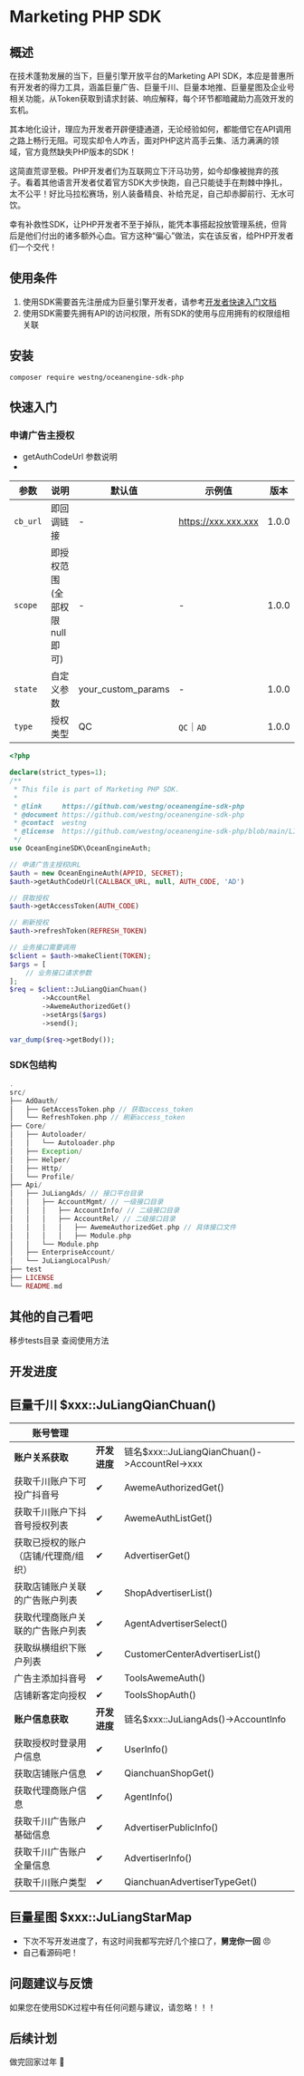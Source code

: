 # Marketing PHP SDK

## 概述
在技术蓬勃发展的当下，巨量引擎开放平台的Marketing API SDK，本应是普惠所有开发者的得力工具，涵盖巨量广告、巨量千川、巨量本地推、巨量星图及企业号相关功能，从Token获取到请求封装、响应解释，每个环节都暗藏助力高效开发的玄机。

其本地化设计，理应为开发者开辟便捷通道，无论经验如何，都能借它在API调用之路上畅行无阻。可现实却令人咋舌，面对PHP这片高手云集、活力满满的领域，官方竟然缺失PHP版本的SDK！

这简直荒谬至极。PHP开发者们为互联网立下汗马功劳，如今却像被抛弃的孩子。看着其他语言开发者仗着官方SDK大步快跑，自己只能徒手在荆棘中挣扎，太不公平！好比马拉松赛场，别人装备精良、补给充足，自己却赤脚前行、无水可饮。

幸有补救性SDK，让PHP开发者不至于掉队，能凭本事搭起投放管理系统，但背后是他们付出的诸多额外心血。官方这种“偏心”做法，实在该反省，给PHP开发者们一个交代！ 

## 使用条件
1. 使用SDK需要首先注册成为巨量引擎开发者，请参考[开发者快速入门文档](https://open.oceanengine.com/labels/7/docs/1696710498372623)
2. 使用SDK需要先拥有API的访问权限，所有SDK的使用与应用拥有的权限组相关联

## 安装

```shell
composer require westng/oceanengine-sdk-php
```

## 快速入门

### 申请广告主授权
- getAuthCodeUrl 参数说明
- 
| 参数       | 说明                | 默认值                | 示例值                 | 	版本   |
|----------|-------------------|--------------------|---------------------|-------|
| `cb_url` | 即回调链接             | -                  | https://xxx.xxx.xxx | 1.0.0 |
| `scope`  | 即授权范围(全部权限null即可) | -                  | -                   | 1.0.0 |
| `state`  | 自定义参数             | your_custom_params | -                   | 1.0.0 |
| `type`   | 授权类型              | QC                 | `QC`｜`AD`           | 1.0.0 |

```php
<?php

declare(strict_types=1);
/**
 * This file is part of Marketing PHP SDK.
 *
 * @link     https://github.com/westng/oceanengine-sdk-php
 * @document https://github.com/westng/oceanengine-sdk-php
 * @contact  westng
 * @license  https://github.com/westng/oceanengine-sdk-php/blob/main/LICENSE
 */
use OceanEngineSDK\OceanEngineAuth;

// 申请广告主授权URL
$auth = new OceanEngineAuth(APPID, SECRET);
$auth->getAuthCodeUrl(CALLBACK_URL, null, AUTH_CODE, 'AD')

// 获取授权
$auth->getAccessToken(AUTH_CODE)

// 刷新授权
$auth->refreshToken(REFRESH_TOKEN)

// 业务接口需要调用
$client = $auth->makeClient(TOKEN);
$args = [
    // 业务接口请求参数
];
$req = $client::JuLiangQianChuan()
        ->AccountRel
        ->AwemeAuthorizedGet()
        ->setArgs($args)
        ->send();

var_dump($req->getBody());
```

### SDK包结构
```php
.
src/
├── AdOauth/
│   ├── GetAccessToken.php // 获取access_token
│   └── RefreshToken.php // 刷新access_token
├── Core/
│   ├── Autoloader/
│   │   └── Autoloader.php
│   ├── Exception/
│   ├── Helper/
│   ├── Http/
│   └── Profile/
├── Api/
│   ├── JuLiangAds/ // 接口平台目录
│   │   ├── AccountMgmt/ // 一级接口目录
│   │   │   ├── AccountInfo/ // 二级接口目录 
│   │   │   ├── AccountRel/ // 二级接口目录
│   │   │   │   ├── AwemeAuthorizedGet.php // 具体接口文件
│   │   │   │   ├── Module.php
│   │   └── Module.php
│   ├── EnterpriseAccount/
│   └── JuLiangLocalPush/
├── test
├── LICENSE
└── README.md
```

## 其他的自己看吧
移步tests目录 查阅使用方法

## 开发进度

## 巨量千川 $xxx::JuLiangQianChuan()
| 账号管理                |      |                                       |
|---------------------|------|---------------------------------------|
| **账户关系获取**              | **开发进度** | 链名$xxx::JuLiangQianChuan()->AccountRel->xxx |
| 获取千川账户下可投广抖音号       | ✔    | AwemeAuthorizedGet()                  |
| 获取千川账户下抖音号授权列表      | ✔    | AwemeAuthListGet()                    |
| 获取已授权的账户（店铺/代理商/组织） | ✔    | AdvertiserGet()                       |
| 获取店铺账户关联的广告账户列表     | ✔    | ShopAdvertiserList()                  |
| 获取代理商账户关联的广告账户列表    | ✔    | AgentAdvertiserSelect()               |
| 获取纵横组织下账户列表         | ✔    | CustomerCenterAdvertiserList()        |
| 广告主添加抖音号            | ✔    | ToolsAwemeAuth()                      |
| 店铺新客定向授权            | ✔    | ToolsShopAuth()                       |
| **账户信息获取**              | **开发进度** | 链名$xxx::JuLiangAds()->AccountInfo     |
| 获取授权时登录用户信息            | ✔    | UserInfo()                       |
| 获取店铺账户信息            | ✔    | QianchuanShopGet()                       |
| 获取代理商账户信息            | ✔    | AgentInfo()                       |
| 获取千川广告账户基础信息            | ✔    | AdvertiserPublicInfo()                       |
| 获取千川广告账户全量信息            | ✔    | AdvertiserInfo()                       |
| 获取千川账户类型            | ✔    | QianchuanAdvertiserTypeGet()                       |
## 巨量星图 $xxx::JuLiangStarMap
- 下次不写开发进度了，有这时间我都写完好几个接口了，**舅宠你一回** 😠
- 自己看源码吧！

## 问题建议与反馈
如果您在使用SDK过程中有任何问题与建议，请忽略！！！

## 后续计划
做完回家过年 🧨
